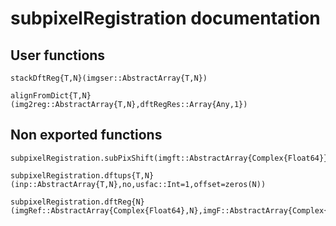 # subpixelRegistration documentation

## User functions

```@docs
stackDftReg{T,N}(imgser::AbstractArray{T,N})
```

```@docs
alignFromDict{T,N}(img2reg::AbstractArray{T,N},dftRegRes::Array{Any,1})
```

## Non exported functions

```@docs
subpixelRegistration.subPixShift(imgft::AbstractArray{Complex{Float64}},shift::Array{Float64,1})
```

```@docs
subpixelRegistration.dftups{T,N}(inp::AbstractArray{T,N},no,usfac::Int=1,offset=zeros(N))
```

```@docs
subpixelRegistration.dftReg{N}(imgRef::AbstractArray{Complex{Float64},N},imgF::AbstractArray{Complex{Float64},N},usfac)
```
